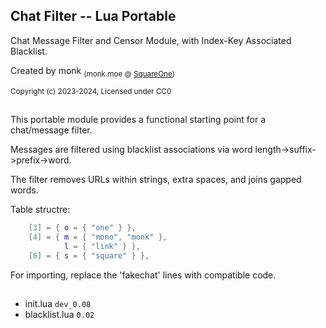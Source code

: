 ## Chat Filter -- Lua Portable

Chat Message Filter and Censor Module, with Index-Key Associated Blacklist.

Created by monk <sub>(monk.moe @ [SquareOne](https://discord.gg/pE4Tu3cf23))</sub>

<sup>Copyright (c) 2023-2024, Licensed under CC0</sup>

##
This portable module provides a functional starting point for a chat/message filter.

Messages are filtered using blacklist associations via word length->suffix->prefix->word.  

The filter removes URLs within strings, extra spaces, and joins gapped words.

Table structre:
```lua
	[3] = { o = { "one" } },
	[4] = { m = { "mono", "monk" },
			l = { "link" } },
	[6] = { s = { "square" } },
```

For importing, replace the 'fakechat' lines with compatible code.

##

- init.lua `dev_0.08`
- blacklist.lua `0.02`
